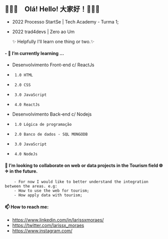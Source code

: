 

<!--
**larissa-moraes/larissa-moraes** is a ✨ _special_ ✨ repository because its `README.md` (this file) appears on your GitHub profile.

Here are some ideas to get you started:

- 🔭 I’m currently working on ...
- 🌱 I’m currently learning ...
- 👯 I’m looking to collaborate on ...
- 🤔 I’m looking for help with ...
- 💬 Ask me about ...
- 📫 How to reach me: ...
- 😄 Pronouns: ...
- ⚡ Fun fact: ...
-->

## 👋👋👋　Olá! Hello! 大家好！👋👋👋

* 2022 Processo StartSe | Tech Academy - Turma 1; 
* 2022 trad4devs | Zero ao Um 
       
     ✨ Helpfully I'll learn one thing or two.✨
      
#### - 🌱 I’m currently learning ...
* Desenvolvimento Front-end c/ ReactJs
*      1.0 HTML
*      2.0 CSS
*      3.0 JavaScript
*      4.0 ReactJs

* Desenvolvimento Back-end c/ Nodejs
*      1.0 Lógica de programação
*      2.0 Banco de dados - SQL MONGODB
*      3.0 JavaScript
*      4.0 NodeJs

#### 👯 I’m looking to collaborate on web or data projects in the Tourism field 🌐✈ in the future. 
        - For now I would like to better understand the integration between the areas. e.g:
        - How to use the web for tourism;
        - How apply data with tourism;
        
#### 📫 How to reach me: 
* https://www.linkedin.com/in/larissxmoraes/
* https://twitter.com/larissx_moraes
* https://www.instagram.com/
